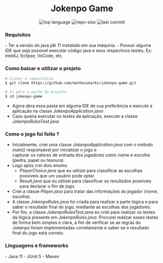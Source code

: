 <h1 align="center">Jokenpo Game</h1>


<p align="center">
  <img alt="top language" src="https://img.shields.io/github/languages/top/matheusmarks/jokenpo-game.svg" />
  <img alt="repo-size" src="https://img.shields.io/github/repo-size/matheusmarks/jokenpo-game.svg" />
  <img alt="last commit" src="https://img.shields.io/github/last-commit/matheusmarks/jokenpo-game.svg" />
</p>


<h3>Requisitos</h3>
- Ter a versão do java jdk 11 instalado em sua máquina.
- Possuir alguma IDE que seja possível executar código java e seus respectivos testes. Ex: IntelliJ, Eclipse, VsCode, etc.

<h3>Como baixar e utilizar o projeto</h3>

 ```bash
# Clonar o repositório
$ git clone https://github.com/matheusmarks/jokenpo-game.git

# Ir para a pasta do projeto
$ cd jokenpo-game
```

- Agora abra essa pasta em alguma IDE de sua preferência e execute a aplicação na classe <i>JokenpoApplication.java</i>
- Caso queira executar os testes da aplicação, execute a classe <i>JokenpoRulesTest.java</i>


<h3>Como o jogo foi feito ?</h3>

- Inicialmente, criei uma classe <i>JokenpoApplication.java</i> com o método <i>main()</i> responsável por inicializar o jogo e  
  capturar os valores de entrada dos jogadores como nome e escolha (pedra, papel ou tesoura). 
- Logo após crei dois enums: 
    - <i>PlayerChoice.java</i> que eu utilizei para classificar as escolhas possíveis que um usuário pode optar.
    - <i>Result.java</i> que eu utilizei para classificar os resultados possíveis para declarar o fim de jogo.
- Criei a classe <i>Player.java</i> para tratar das informações do jogador (nome, escolha).
- A classe <i>JokenpoRules.java</i> foi criada para realizar a parte lógica e para saber o resultado final do jogo, mediante as escolhas dos jogadores.
- Por fim, a classe <i>JokenpoRulesTest.java</i> eu criei para realizar os testes da lógica presente em <i>JokenpoRules.java</i>. Procurei realizar esses testes de forma bem simples e clara, a fim de verificar se as regras do Jokenpo foram implementadas corretamente e saber se o resultado final do jogo está correto.
  
<h3>Linguagens e frameworks</h3>
- Java 11
- JUnit 5
- Maven
  

